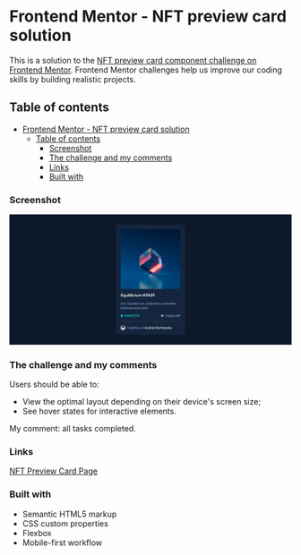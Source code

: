 # Frontend Mentor - NFT preview card solution

This is a solution to the [NFT preview card component challenge on Frontend Mentor](https://www.frontendmentor.io/challenges/nft-preview-card-component-SbdUL_w0U). Frontend Mentor challenges help us improve our coding skills by building realistic projects. 

## Table of contents
- [Frontend Mentor - NFT preview card solution](#frontend-mentor---nft-preview-card-solution)
  - [Table of contents](#table-of-contents)
    - [Screenshot](#screenshot)
    - [The challenge and my comments](#the-challenge-and-my-comments)
    - [Links](#links)
    - [Built with](#built-with)

### Screenshot

![](./images/Screenshot.png)

### The challenge and my comments

Users should be able to:
- View the optimal layout depending on their device's screen size;
- See hover states for interactive elements.

My comment: all tasks completed.

### Links

[NFT Preview Card Page](https://axinitm.github.io/FM-NFT-preview-card/)

### Built with

- Semantic HTML5 markup
- CSS custom properties
- Flexbox
- Mobile-first workflow

